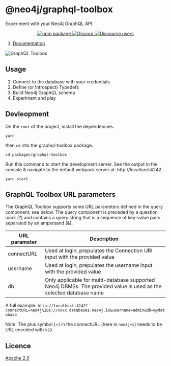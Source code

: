 # @neo4j/graphql-toolbox

Experiment with your Neo4j GraphQL API.

<p align="center">
  <a href="https://badge.fury.io/js/%40neo4j%2Fgraphql-toolbox">
    <img alt="npm package" src="https://badge.fury.io/js/%40neo4j%2Fgraphql-toolbox.svg">
  </a>
  <a href="https://discord.gg/neo4j">
    <img alt="Discord" src="https://img.shields.io/discord/787399249741479977?logo=discord&logoColor=white">
  </a>
  <a href="https://community.neo4j.com/c/drivers-stacks/graphql/33">
    <img alt="Discourse users" src="https://img.shields.io/discourse/users?logo=discourse&server=https%3A%2F%2Fcommunity.neo4j.com">
  </a>
</p>

1. [Documentation](https://neo4j.com/docs/graphql-manual/current/toolbox/)

![GraphQL Toolbox](https://github.com/neo4j/graphql/blob/dev/docs/modules/ROOT/images/toolbox-editor-view.png)

## Usage

1. Connect to the database with your credentials
2. Define (or Introspect) Typedefs
3. Build Neo4j GraphQL schema
4. Experiment and play

## Devleopment

On the `root` of the project, install the dependencies.

```
yarn
```

then `cd` into the graphql-toolbox package.

```
cd packages/graphql-toolbox
```

Run this command to start the development server. See the output in the console & navigate to the default webpack server at: http://localhost:4242

```
yarn start
```

## GraphQL Toolbox URL parameters

The GraphQL Toolbox supports some URL parameters defined in the query component, see below. The query component is preceded by a question mark (?) and contains a query string that is a sequence of key–value pairs separated by an ampersand (&).

| URL parameter | Description                                                                                                        |
| ------------- | ------------------------------------------------------------------------------------------------------------------ |
| connectURL    | Used at login, prepulates the Connection URI input with the provided value                                         |
| username      | Used at login, prepulates the username input with the provided value                                               |
| db            | Only applicable for multi-database supported Neo4j DBMSs. The provided value is used as the selected database name |

A full example: `http://localhost:4242?connectURL=neo4j%2Bs://xxxx.databases.neo4j.io&username=admin&db=mydatabase`

Note: The plus symbol (+) in the connectURL (here in `neo4j+s`) needs to be URL encoded with `%2B`

## Licence

[Apache 2.0](https://github.com/neo4j/graphql/blob/master/packages/toolbox/LICENSE.txt)
